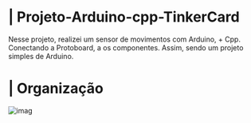 # | Projeto-Arduino-cpp-TinkerCard
 
  Nesse projeto, realizei um sensor de movimentos com Arduino, + Cpp. Conectando a Protoboard, a os componentes. Assim, sendo um projeto simples de Arduino.

# | Organização 
  
![imag](https://github.com/user-attachments/assets/a318b6ee-bb10-40b8-add4-95fb8471fec1)
